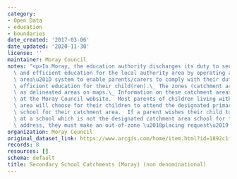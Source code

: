 ```yaml
---
category:
- Open Data
- education
- boundaries
date_created: '2017-03-06'
date_updated: '2020-11-30'
license: ''
maintainer: Moray Council
notes: "<p>In Moray, the education authority discharges its duty to secure adequate\
  \ and efficient education for the local authority area by operating a \u201Ccatchment\
  \ area\u201D system to enable parents/carers to comply with their duty to provide\
  \ efficient education for their child(ren).\_ The zones (catchment areas) are shown\
  \ as delineated areas on maps.\_ Information on these catchment areas is available\
  \ at the Moray Council website.  Most parents of children living within the catchment\
  \ area will choose for their children to attend the designated primary and secondary\
  \ school for their catchment area.  If a parent wishes their child to be enrolled\
  \ at a school which is not the designated catchment area school for their postal\
  \ address, they must make an out-of-zone \u2018placing request\u2019.\_   </p>"
organization: Moray Council
original_dataset_link: https://www.arcgis.com/home/item.html?id=1892c1ffa5094c479f8769b5563ac88c
records: 8
resources: []
schema: default
title: Secondary School Catchments (Moray) (non denominational)
---
```

